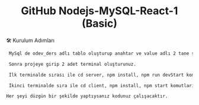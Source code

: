 <h1 align="center">
  GitHub Nodejs-MySQL-React-1 (Basic)
</h1>
🛠️ Kurulum Adımları

```bash
 MySql de odev_ders adlı tablo oluşturup anahtar ve value adlı 2 tane sütun oluşturunuz.
```

```bash
 Sonra projeye girip 2 adet terminal oluşturunuz.
```

```bash
 İlk terminalde sırası ile cd server, npm install, npm run devStart komutlarını yazınız.
```

```bash
 İkinci terminalde sıra ile cd client, npm install, npm start komutlarını yazınız.
```

```bash
Her şeyi düzgün bir şekilde yaptıysanız kodunuz çalışacaktır.
```

